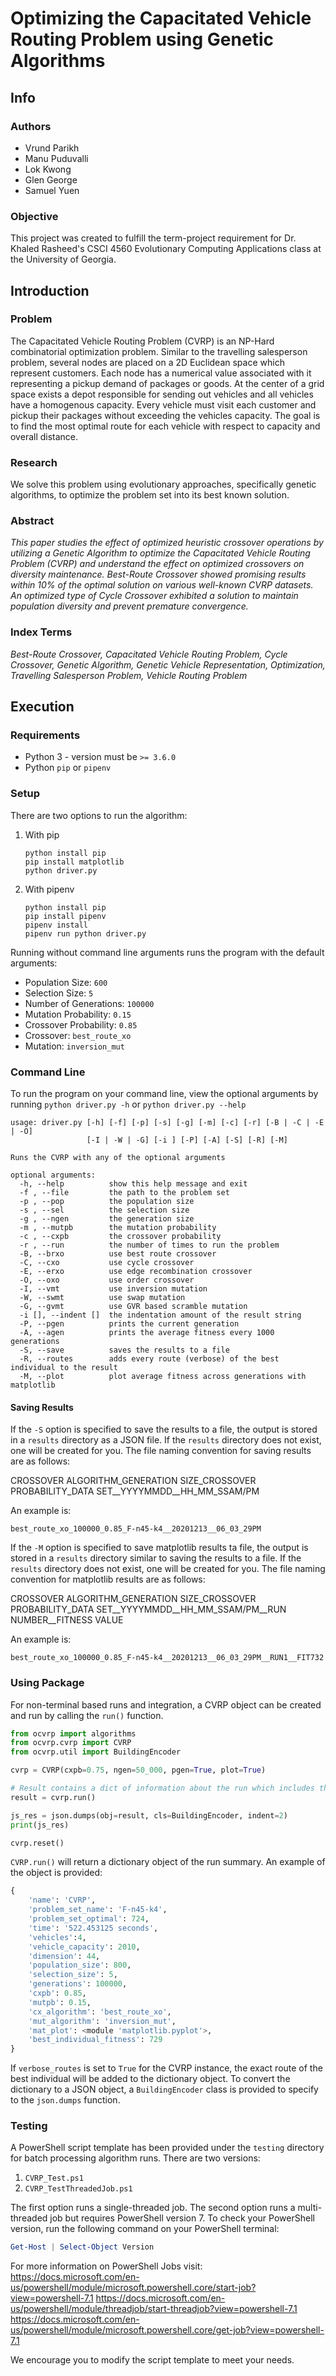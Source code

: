 # Optimizing the Capacitated Vehicle Routing Problem using Genetic Algorithms

## Info

### Authors
- Vrund Parikh
- Manu Puduvalli
- Lok Kwong
- Glen George
- Samuel Yuen

### Objective
This project was created to fulfill the term-project requirement for Dr. Khaled Rasheed's CSCI 4560 Evolutionary
Computing Applications class at the University of Georgia.

## Introduction

### Problem
The Capacitated Vehicle Routing Problem (CVRP) is an NP-Hard combinatorial optimization problem. Similar to the
travelling salesperson problem, several nodes are placed on a 2D Euclidean space which represent customers. Each node
has a numerical value associated with it representing a pickup demand of packages or goods. At the center of a grid
space exists a depot responsible for sending out vehicles and all vehicles have a homogenous capacity. Every vehicle
must visit each customer and pickup their packages without exceeding the vehicles capacity. The goal is to find the most
optimal route for each vehicle with respect to capacity and overall distance.

### Research
We solve this problem using evolutionary approaches, specifically genetic algorithms, to optimize the problem set
into its best known solution.

### Abstract
*This paper studies the effect of optimized heuristic crossover operations by utilizing a Genetic Algorithm to optimize the Capacitated Vehicle Routing Problem (CVRP) and understand the effect on optimized crossovers on diversity maintenance. Best-Route Crossover showed promising results within 10% of the optimal solution on various well-known CVRP datasets. An optimized type of Cycle Crossover exhibited a solution to maintain population diversity and prevent premature convergence.*

### Index Terms
*Best-Route Crossover, Capacitated Vehicle Routing Problem, Cycle Crossover, Genetic Algorithm, Genetic Vehicle Representation, Optimization, Travelling Salesperson Problem, Vehicle Routing Problem*

## Execution

### Requirements

- Python 3 - version must be `>= 3.6.0`
- Python `pip` or `pipenv`

### Setup

There are two options to run the algorithm:

1. With pip
    ```
    python install pip
    pip install matplotlib
    python driver.py
    ```
2.  With pipenv
    ```
    python install pip
    pip install pipenv
    pipenv install
    pipenv run python driver.py
    ```

Running without command line arguments runs the program with the default arguments:
- Population Size: `600`
- Selection Size: `5`
- Number of Generations: `100000`
- Mutation Probability: `0.15`
- Crossover Probability: `0.85`
- Crossover: `best_route_xo`
- Mutation: `inversion_mut` 

### Command Line

To run the program on your command line, view the optional arguments by running `python driver.py -h` or
`python driver.py --help`

```
usage: driver.py [-h] [-f] [-p] [-s] [-g] [-m] [-c] [-r] [-B | -C | -E | -O]
                 [-I | -W | -G] [-i ] [-P] [-A] [-S] [-R] [-M]

Runs the CVRP with any of the optional arguments

optional arguments:
  -h, --help          show this help message and exit
  -f , --file         the path to the problem set
  -p , --pop          the population size
  -s , --sel          the selection size
  -g , --ngen         the generation size
  -m , --mutpb        the mutation probability
  -c , --cxpb         the crossover probability
  -r , --run          the number of times to run the problem
  -B, --brxo          use best route crossover
  -C, --cxo           use cycle crossover
  -E, --erxo          use edge recombination crossover
  -O, --oxo           use order crossover
  -I, --vmt           use inversion mutation
  -W, --swmt          use swap mutation
  -G, --gvmt          use GVR based scramble mutation
  -i [], --indent []  the indentation amount of the result string
  -P, --pgen          prints the current generation
  -A, --agen          prints the average fitness every 1000 generations
  -S, --save          saves the results to a file
  -R, --routes        adds every route (verbose) of the best individual to the result
  -M, --plot          plot average fitness across generations with matplotlib
```
#### Saving Results

If the `-S` option is specified to save the results to a file, the output is stored in a `results` directory as a JSON file.
If the `results` directory does not exist, one will be created for you. The file naming convention for saving results are as follows:  

CROSSOVER ALGORITHM\_GENERATION SIZE\_CROSSOVER PROBABILITY\_DATA SET\_\_YYYYMMDD\_\_HH\_MM\_SSAM/PM

An example is:  

`best_route_xo_100000_0.85_F-n45-k4__20201213__06_03_29PM`  

If the `-M` option is specified to save matplotlib results ta file, the output is stored in a `results` directory similar
to saving the results to a file. If the `results` directory does not exist, one will be created for you. The file naming convention for matplotlib results are as follows:  

CROSSOVER ALGORITHM\_GENERATION SIZE\_CROSSOVER PROBABILITY\_DATA SET\_\_YYYYMMDD\_\_HH\_MM\_SSAM/PM\_\_RUN NUMBER\_\_FITNESS VALUE  

An example is:  

`best_route_xo_100000_0.85_F-n45-k4__20201213__06_03_29PM__RUN1__FIT732`

### Using Package

For non-terminal based runs and integration, a CVRP object can be created and run by calling the `run()` function. 
```python
from ocvrp import algorithms
from ocvrp.cvrp import CVRP
from ocvrp.util import BuildingEncoder

cvrp = CVRP(cxpb=0.75, ngen=50_000, pgen=True, plot=True)

# Result contains a dict of information about the run which includes the best individual found 
result = cvrp.run()

js_res = json.dumps(obj=result, cls=BuildingEncoder, indent=2)
print(js_res)

cvrp.reset()
```

`CVRP.run()` will return a dictionary object of the run summary. An example of the object is provided:

```python
{
	'name': 'CVRP', 
	'problem_set_name': 'F-n45-k4', 
	'problem_set_optimal': 724, 
	'time': '522.453125 seconds', 
	'vehicles':4, 
	'vehicle_capacity': 2010, 
	'dimension': 44, 
	'population_size': 800, 
	'selection_size': 5, 
	'generations': 100000, 
	'cxpb': 0.85, 
	'mutpb': 0.15, 
	'cx_algorithm': 'best_route_xo', 
	'mut_algorithm': 'inversion_mut', 
	'mat_plot': <module 'matplotlib.pyplot'>, 
	'best_individual_fitness': 729
}
```
If `verbose_routes` is set to `True` for the CVRP instance, the exact route of the best individual will be
added to the dictionary object. To convert the dictionary to a JSON object, a `BuildingEncoder` class is
provided to specify to the `json.dumps` function.

### Testing

A PowerShell script template has been provided under the `testing` directory for batch processing algorithm runs. There are two versions: 

1. `CVRP_Test.ps1`
2. `CVRP_TestThreadedJob.ps1`

The first option runs a single-threaded job. The second option runs a multi-threaded job but requires PowerShell version 7. To check your PowerShell version, run the following command on your PowerShell terminal:

```powershell
Get-Host | Select-Object Version
```

For more information on PowerShell Jobs visit:  
<https://docs.microsoft.com/en-us/powershell/module/microsoft.powershell.core/start-job?view=powershell-7.1>
<https://docs.microsoft.com/en-us/powershell/module/threadjob/start-threadjob?view=powershell-7.1>
<https://docs.microsoft.com/en-us/powershell/module/microsoft.powershell.core/get-job?view=powershell-7.1>

We encourage you to modify the script template to meet your needs.
